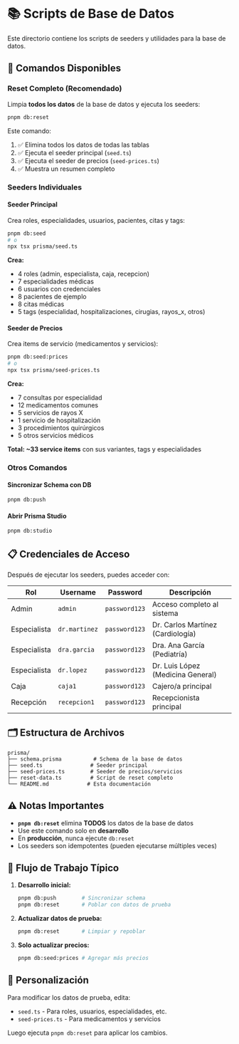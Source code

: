 # 📚 Scripts de Base de Datos

Este directorio contiene los scripts de seeders y utilidades para la base de datos.

## 🚀 Comandos Disponibles

### Reset Completo (Recomendado)
Limpia **todos los datos** de la base de datos y ejecuta los seeders:

```bash
pnpm db:reset
```

Este comando:
1. ✅ Elimina todos los datos de todas las tablas
2. ✅ Ejecuta el seeder principal (`seed.ts`)
3. ✅ Ejecuta el seeder de precios (`seed-prices.ts`)
4. ✅ Muestra un resumen completo

### Seeders Individuales

#### Seeder Principal
Crea roles, especialidades, usuarios, pacientes, citas y tags:

```bash
pnpm db:seed
# o
npx tsx prisma/seed.ts
```

**Crea:**
- 4 roles (admin, especialista, caja, recepcion)
- 7 especialidades médicas
- 6 usuarios con credenciales
- 8 pacientes de ejemplo
- 8 citas médicas
- 5 tags (especialidad, hospitalizaciones, cirugias, rayos_x, otros)

#### Seeder de Precios
Crea items de servicio (medicamentos y servicios):

```bash
pnpm db:seed:prices
# o
npx tsx prisma/seed-prices.ts
```

**Crea:**
- 7 consultas por especialidad
- 12 medicamentos comunes
- 5 servicios de rayos X
- 1 servicio de hospitalización
- 3 procedimientos quirúrgicos
- 5 otros servicios médicos

**Total: ~33 service items** con sus variantes, tags y especialidades

### Otros Comandos

#### Sincronizar Schema con DB
```bash
pnpm db:push
```

#### Abrir Prisma Studio
```bash
pnpm db:studio
```

## 📋 Credenciales de Acceso

Después de ejecutar los seeders, puedes acceder con:

| Rol | Username | Password | Descripción |
|-----|----------|----------|-------------|
| Admin | `admin` | `password123` | Acceso completo al sistema |
| Especialista | `dr.martinez` | `password123` | Dr. Carlos Martínez (Cardiología) |
| Especialista | `dra.garcia` | `password123` | Dra. Ana García (Pediatría) |
| Especialista | `dr.lopez` | `password123` | Dr. Luis López (Medicina General) |
| Caja | `caja1` | `password123` | Cajero/a principal |
| Recepción | `recepcion1` | `password123` | Recepcionista principal |

## 🗂️ Estructura de Archivos

```
prisma/
├── schema.prisma          # Schema de la base de datos
├── seed.ts               # Seeder principal
├── seed-prices.ts        # Seeder de precios/servicios
├── reset-data.ts         # Script de reset completo
└── README.md            # Esta documentación
```

## ⚠️ Notas Importantes

- **`pnpm db:reset`** elimina **TODOS** los datos de la base de datos
- Use este comando solo en **desarrollo**
- En **producción**, nunca ejecute `db:reset`
- Los seeders son idempotentes (pueden ejecutarse múltiples veces)

## 🔄 Flujo de Trabajo Típico

1. **Desarrollo inicial:**
   ```bash
   pnpm db:push        # Sincronizar schema
   pnpm db:reset       # Poblar con datos de prueba
   ```

2. **Actualizar datos de prueba:**
   ```bash
   pnpm db:reset       # Limpiar y repoblar
   ```

3. **Solo actualizar precios:**
   ```bash
   pnpm db:seed:prices # Agregar más precios
   ```

## 📝 Personalización

Para modificar los datos de prueba, edita:
- `seed.ts` - Para roles, usuarios, especialidades, etc.
- `seed-prices.ts` - Para medicamentos y servicios

Luego ejecuta `pnpm db:reset` para aplicar los cambios.

